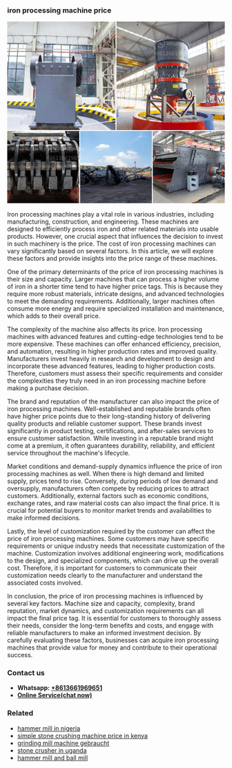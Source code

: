 <h3>iron processing machine price</h3><img src='1706766822.jpg' alt=''><p>Iron processing machines play a vital role in various industries, including manufacturing, construction, and engineering. These machines are designed to efficiently process iron and other related materials into usable products. However, one crucial aspect that influences the decision to invest in such machinery is the price. The cost of iron processing machines can vary significantly based on several factors. In this article, we will explore these factors and provide insights into the price range of these machines.</p><p>One of the primary determinants of the price of iron processing machines is their size and capacity. Larger machines that can process a higher volume of iron in a shorter time tend to have higher price tags. This is because they require more robust materials, intricate designs, and advanced technologies to meet the demanding requirements. Additionally, larger machines often consume more energy and require specialized installation and maintenance, which adds to their overall price.</p><p>The complexity of the machine also affects its price. Iron processing machines with advanced features and cutting-edge technologies tend to be more expensive. These machines can offer enhanced efficiency, precision, and automation, resulting in higher production rates and improved quality. Manufacturers invest heavily in research and development to design and incorporate these advanced features, leading to higher production costs. Therefore, customers must assess their specific requirements and consider the complexities they truly need in an iron processing machine before making a purchase decision.</p><p>The brand and reputation of the manufacturer can also impact the price of iron processing machines. Well-established and reputable brands often have higher price points due to their long-standing history of delivering quality products and reliable customer support. These brands invest significantly in product testing, certifications, and after-sales services to ensure customer satisfaction. While investing in a reputable brand might come at a premium, it often guarantees durability, reliability, and efficient service throughout the machine's lifecycle.</p><p>Market conditions and demand-supply dynamics influence the price of iron processing machines as well. When there is high demand and limited supply, prices tend to rise. Conversely, during periods of low demand and oversupply, manufacturers often compete by reducing prices to attract customers. Additionally, external factors such as economic conditions, exchange rates, and raw material costs can also impact the final price. It is crucial for potential buyers to monitor market trends and availabilities to make informed decisions.</p><p>Lastly, the level of customization required by the customer can affect the price of iron processing machines. Some customers may have specific requirements or unique industry needs that necessitate customization of the machine. Customization involves additional engineering work, modifications to the design, and specialized components, which can drive up the overall cost. Therefore, it is important for customers to communicate their customization needs clearly to the manufacturer and understand the associated costs involved.</p><p>In conclusion, the price of iron processing machines is influenced by several key factors. Machine size and capacity, complexity, brand reputation, market dynamics, and customization requirements can all impact the final price tag. It is essential for customers to thoroughly assess their needs, consider the long-term benefits and costs, and engage with reliable manufacturers to make an informed investment decision. By carefully evaluating these factors, businesses can acquire iron processing machines that provide value for money and contribute to their operational success.</p><h3>Contact us</h3><ul><li><strong>Whatsapp:&nbsp;<a href="https://wa.me/8613661969651">+8613661969651</a></strong></li><li><a href="https://swt.shibang-china.com/?git&amp;zhl&amp;iron processing machine price"><strong>Online Service(chat now)</strong></a></li></ul><h3>Related</h3><ul><li><a href='hammer mill in nigeria.md'>hammer mill in nigeria</a></li><li><a href='simple stone crushing machine price in kenya.md'>simple stone crushing machine price in kenya</a></li><li><a href='grinding mill machine gebraucht.md'>grinding mill machine gebraucht</a></li><li><a href='stone crusher in uganda.md'>stone crusher in uganda</a></li><li><a href='hammer mill and ball mill.md'>hammer mill and ball mill</a></li></ul>